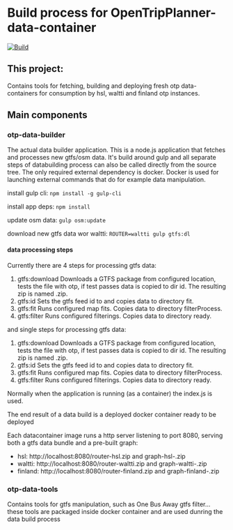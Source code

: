 # Build process for OpenTripPlanner-data-container
[![Build](https://api.travis-ci.org/HSLdevcom/OpenTripPlanner-data-container.svg?branch=master)](https://travis-ci.org/HSLdevcom/OpenTripPlanner-data-container)

## This project:
Contains tools for fetching, building and deploying fresh otp data-containers
for consumption by hsl, waltti and finland otp instances.

## Main components

### otp-data-builder
The actual data builder application. This is a node.js application that fetches
and processes new gtfs/osm data. It's build around gulp and all separate steps of
databuilding process can also be called directly from the source tree. The only
required external dependency is docker. Docker is used for launching external
commands that do for example data manipulation.

install gulp cli:
  `npm install -g gulp-cli`

install app deps:
  `npm install`

update osm data:
  `gulp osm:update`

download new gtfs data wor waltti:
  `ROUTER=waltti gulp gtfs:dl`

#### data processing steps
Currently there are 4 steps for processing gtfs data:
1. gtfs:download
Downloads a GTFS package from configured location, tests the file with otp, if
test passes data is copied to dir id. The resulting zip is named <id>.zip.
1. gtfs:id
Sets the gtfs feed id to <id> and copies data to directory fit.
1. gtfs:fit
Runs configured map fits. Copies data to directory filterProcess.
1. gtfs:filter
Runs configured filterings. Copies data to directory ready.

and single steps for processing gtfs data:
1. gtfs:download
Downloads a GTFS package from configured location, tests the file with otp, if
test passes data is copied to dir id. The resulting zip is named <id>.zip.
1. gtfs:id
Sets the gtfs feed id to <id> and copies data to directory fit.
1. gtfs:fit
Runs configured map fits. Copies data to directory filterProcess.
1. gtfs:filter
Runs configured filterings. Copies data to directory ready.





Normally when the application is running (as a container) the index.js is used.

The end result of a data build is a deployed docker container ready to be deployed

Each datacontainer image runs a http server listening to port 8080, serving both a gtfs data bundle and a pre-built graph:
- hsl: http://localhost:8080/router-hsl.zip and graph-hsl-<otpversion>.zip
- waltti: http://localhost:8080/router-waltti.zip and graph-waltti-<otpversion>.zip
- finland: http://localhost:8080/router-finland.zip and graph-finland-<otpversion>.zip

### otp-data-tools
Contains tools for gtfs manipulation, such as One Bus Away gtfs filter...
these tools are packaged inside docker container and are used dunring the data build process
